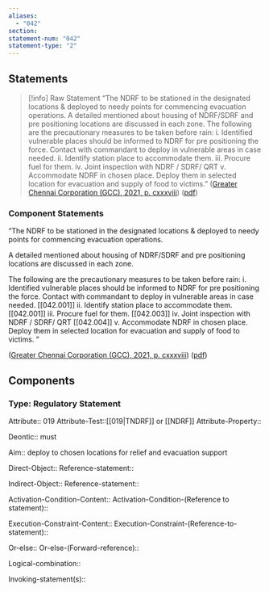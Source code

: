 ```yaml
---
aliases:
  - "042"
section: 
statement-num: "042"
statement-type: "2"
---
```

## Statements 
> [!info] Raw Statement
> “The NDRF to be stationed in the designated locations & deployed to needy points for commencing evacuation operations. A detailed mentioned about housing of NDRF/SDRF and pre positioning locations are discussed in each zone. The following are the precautionary measures to be taken before rain: i. Identified vulnerable places should be informed to NDRF for pre positioning the force. Contact with commandant to deploy in vulnerable areas in case needed. ii. Identify station place to accommodate them. iii. Procure fuel for them. iv. Joint inspection with NDRF / SDRF/ QRT v. Accommodate NDRF in chosen place. Deploy them in selected location for evacuation and supply of food to victims.” ([Greater Chennai Corporation (GCC), 2021, p. cxxxviii](zotero://select/library/items/AZZSXLC8)) ([pdf](zotero://open-pdf/library/items/ZWDYK52D?page=138&annotation=HM8SX8EP)) 
> 

### Component Statements

“The NDRF to be stationed in the designated locations & deployed to needy points for commencing evacuation operations. 

A detailed mentioned about housing of NDRF/SDRF and pre positioning locations are discussed in each zone. 

The following are the precautionary measures to be taken before rain: 
i. Identified vulnerable places should be informed to NDRF for pre positioning the force. Contact with commandant to deploy in vulnerable areas in case needed. [[042.001]]
ii. Identify station place to accommodate them. [[042.001]] 
iii. Procure fuel for them. [[042.003]] 
iv. Joint inspection with NDRF / SDRF/ QRT [[042.004]] 
v. Accommodate NDRF in chosen place. Deploy them in selected location for evacuation and supply of food to victims.  ” 

([Greater Chennai Corporation (GCC), 2021, p. cxxxviii](zotero://select/library/items/AZZSXLC8)) ([pdf](zotero://open-pdf/library/items/ZWDYK52D?page=138&annotation=HM8SX8EP)) 
## Components
### Type: Regulatory Statement
Attribute:: 019
Attribute-Test::[[019|TNDRF]] or [[NDRF]]
Attribute-Property::

Deontic:: must

Aim:: deploy to chosen locations for relief and evacuation support

Direct-Object::
	Reference-statement::

Indirect-Object::
	Reference-statement::

Activation-Condition-Content::
	Activation-Condition-(Reference to statement)::

Execution-Constraint-Content::
	Execution-Constraint-(Reference-to-statement)::

Or-else::
	Or-else-(Forward-reference)::

Logical-combination::

Invoking-statement(s)::